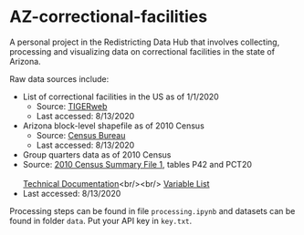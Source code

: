 # AZ-correctional-facilities

A personal project in the Redistricting Data Hub that involves collecting, processing and visualizing data on correctional facilities in the state of Arizona. 

Raw data sources include: 
- List of correctional facilities in the US as of 1/1/2020 
  - Source: [TIGERweb](https://tigerweb.geo.census.gov/tigerwebmain/Files/bvp20/tigerweb_bvp20_prisons_us.html) 
  - Last accessed: 8/13/2020
- Arizona block-level shapefile as of 2010 Census
  - Source: [Census Bureau](https://catalog.data.gov/dataset/tiger-line-shapefile-2017-2010-state-arizona-2010-census-block-state-based)
  -	Last accessed: 8/13/2020
-	Group quarters data as of 2010 Census 
  -	Source: [2010 Census Summary File 1](https://api.census.gov/data/2010/dec/sf1?), tables P42 and PCT20<br/><br/>
  [Technical Documentation](https://www2.census.gov/programs-surveys/decennial/2010/technical-documentation/complete-tech-docs/summary-file/sf1.pdf?)<br/><br/>
  [Variable List](https://api.census.gov/data/2010/dec/sf1/variables.html)
  - Last accessed: 8/13/2020
  
Processing steps can be found in file `processing.ipynb` and datasets can be found in folder `data`. Put your API key in `key.txt`.
